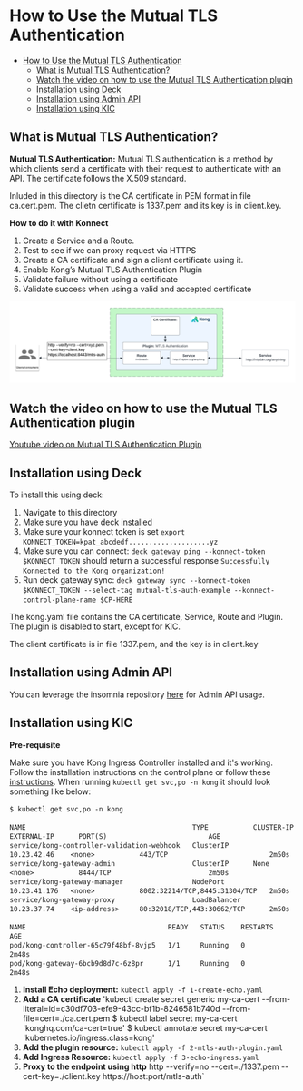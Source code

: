 # How to Use the Mutual TLS Authentication

- [How to Use the Mutual TLS Authentication](#how-to-use-the-mutual-tls-authentication)
  - [What is Mutual TLS Authentication?](#what-is-mutual-tls-authentication)
  - [Watch the video on how to use the Mutual TLS Authentication plugin](#watch-the-video-on-how-to-use-the-mutual-tls-authentication-plugin)
  - [Installation using Deck](#installation-using-deck)
  - [Installation using Admin API](#installation-using-admin-api)
  - [Installation using KIC](#installation-using-kic)

## What is Mutual TLS Authentication?

**Mutual TLS Authentication:** Mutual TLS authentication is a method by which clients send a certificate with their request to authenticate with an API. The certificate follows the X.509 standard.

Inluded in this directory is the CA certificate in PEM format in file ca.cert.pem.  The clietn certificate is 1337.pem and its key is in client.key.

**How to do it with Konnect**

1. Create a Service and a Route.
2. Test to see if we can proxy request via HTTPS
3. Create a CA certificate and sign a client certificate using it.
3. Enable Kong’s Mutual TLS Authentication Plugin
4. Validate failure without using a certificate
5. Validate success when using a valid and accepted certificate

![mutual-tls-auth](../../images/mutual-tls-auth.png)

## Watch the video on how to use the Mutual TLS Authentication plugin

[Youtube video on Mutual TLS Authentication Plugin](https://youtu.be/ZZqDEZjxRYM)

## Installation using Deck

To install this using deck:

1. Navigate to this directory
2. Make sure you have deck [installed](https://docs.konghq.com/deck/latest/installation/)
3. Make sure your konnect token is set `export KONNECT_TOKEN=kpat_abcdedf....................yz`
4. Make sure you can connect: `deck gateway ping --konnect-token $KONNECT_TOKEN` should return a successful response `Successfully Konnected to the Kong organization!`
5. Run deck gateway sync: `deck gateway sync --konnect-token $KONNECT_TOKEN --select-tag mutual-tls-auth-example --konnect-control-plane-name $CP-HERE`

The kong.yaml file contains the CA certificate, Service, Route and Plugin.  The plugin is disabled to start, except for KIC.

The client certificate is in file 1337.pem, and the key is in client.key

## Installation using Admin API

You can leverage the insomnia repository [here](https://github.com/irishtek-solutions/kong-konnect-inso) for Admin API usage.

## Installation using KIC

**Pre-requisite**

Make sure you have Kong Ingress Controller installed and it's working. Follow the installation instructions on the control plane or follow these [instructions](../../install/kic-install/). When running  `kubectl get svc,po -n kong` it should look something like below:

```
$ kubectl get svc,po -n kong

NAME                                         TYPE           CLUSTER-IP     EXTERNAL-IP      PORT(S)                         AGE
service/kong-controller-validation-webhook   ClusterIP      10.23.42.46    <none>           443/TCP                         2m50s
service/kong-gateway-admin                   ClusterIP      None           <none>           8444/TCP                        2m50s
service/kong-gateway-manager                 NodePort       10.23.41.176   <none>           8002:32214/TCP,8445:31304/TCP   2m50s
service/kong-gateway-proxy                   LoadBalancer   10.23.37.74    <ip-address>     80:32018/TCP,443:30662/TCP      2m50s

NAME                                   READY   STATUS    RESTARTS   AGE
pod/kong-controller-65c79f48bf-8vjp5   1/1     Running   0          2m48s
pod/kong-gateway-6bcb9d8d7c-6z8pr      1/1     Running   0          2m48s
```

1. **Install Echo deployment:** `kubectl apply -f 1-create-echo.yaml`
2. **Add a CA certificate** 'kubectl create secret generic my-ca-cert --from-literal=id=c30df703-efe9-43cc-bf1b-8246581b740d --from-file=cert=./ca.cert.pem
$ kubectl label secret my-ca-cert 'konghq.com/ca-cert=true'
$ kubectl annotate secret my-ca-cert 'kubernetes.io/ingress.class=kong'
3. **Add the plugin resource:** `kubectl apply -f 2-mtls-auth-plugin.yaml`
4. **Add Ingress Resource:** `kubectl apply -f 3-echo-ingress.yaml`
5. **Proxy to the endpoint using http** http --verify=no --cert=./1337.pem --cert-key=./client.key https://host:port/mtls-auth`
